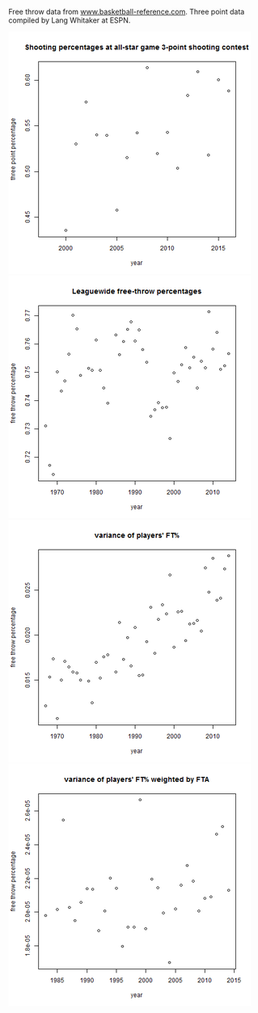 Free throw data from www.basketball-reference.com. Three point data compiled by Lang Whitaker at ESPN.

![](./062217a.png)
![](./062217b.png)
![](./062217c.png)
![](./062217d.png)

